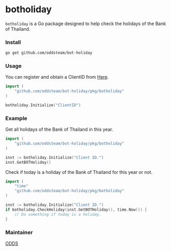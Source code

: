 # botholiday

`botholiday` is a Go package designed to help check the holidays of the Bank of Thailand.

### Install

```bash
go get github.com/oddsteam/bot-holiday
```

### Usage

You can register and obtain a ClientID from [Here](https://apiportal.bot.or.th/bot/public/start).

```go
import (
    "github.com/oddsteam/bot-holiday/pkg/botholiday"
)

botholiday.Initialize("ClientID")
```

### Example

Get all holidays of the Bank of Thailand in this year.

```go
import (
    "github.com/oddsteam/bot-holiday/pkg/botholiday"
)

inst := botholiday.Initialize("Client ID.")
inst.GetBOTHoliday()
```

Check if today is a holiday of the Bank of Thailand for this year or not.

```go
import (
    "time"
    "github.com/oddsteam/bot-holiday/pkg/botholiday"
)

inst := botholiday.Initialize("Client ID.")
if botholiday.CheckHoliday(inst.GetBOTHoliday(), time.Now()) {
    // Do something if today is a holiday.
}
```

### Maintainer

[ODDS](https://github.com/oddsteam)
